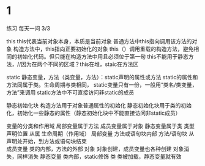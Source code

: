 # 1
练习
每天一问
3/3

this
this代表当前对象本身，本质是当前对象
普通方法中this指向调用该方法的对象
构造方法中，this指向正要初始化的对象
this（）调用重载的构造方法，避免相同的初始化代码。但只能在构造方法中用且必须位于第一句
this不能用于静态方法，//因为在两个不同的区域？this在堆，staic在方法区

static
静态变量，方法（类变量，方法）：static声明的属性或方法
static的属性和方法同属于类。生命周期与类相同，
static变量只有一份，一般用“类名/类变量，方法”来调用
static方法中不可直接访问非static的成员

静态初始化块
构造方法用于对象普通属性的初始化
静态初始化块用于类的初始化，初始化一些静态的属性（静态初始化块中不能直接访问非static成员）

变量的分类和作用域
局部变量属于方法
成员变量属于对象
静态变量属于类
类型             声明位置               从属             生命周期（作用域）
局部变量       方法或语句块内部       方法/语句块      从声明处开始，到方法或语句块结束       
成员变量      类的内部，方法的外部        对象          对象创建，成员变量也各种创建
                                                        对象消失，同样消失
静态变量      类内部，static修饰          类           类被加载，静态变量就有效

